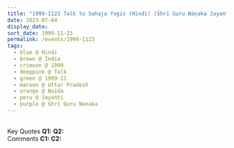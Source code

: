 ```yaml
---
title: "1999-1123 Talk to Sahaja Yogis (Hindi) (Śhrī Guru Nāṇaka Jayanti), House, Noida, Uttar Pradesh, India"
date: 2023-07-04
display_date: 
sort_date: 1999-11-23
permalink: /events/1999-1123
tags:
  - blue @ Hindi
  - brown @ India
  - crimson @ 1999
  - deeppink @ Talk
  - green @ 1999-11
  - maroon @ Uttar Pradesh
  - orange @ Noida
  - peru @ Jayanti
  - purple @ Shri Guru Nanaka
---
```


<br>

<wave-list>
  <list-title color="DarkSeaGreen" width="55">Key Quotes</list-title>
  <list-item color="BlanchedAlmond" width="280"><b>Q1:</b> <i></i></list-item>
  <list-item color="Lavender" width="280"><b>Q2:</b> <i></i></list-item>
</wave-list>

<br>

<wave-list>
  <list-title color="DarkSeaGreen" width="55">Comments</list-title>
  <list-item color="BlanchedAlmond" width="280"><b>C1:</b> <i></i></list-item>
  <list-item color="Lavender" width="280"><b>C2:</b> <i></i></list-item>
</wave-list>